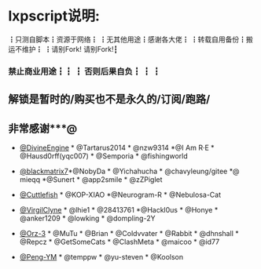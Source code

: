# lxpscript说明:
┇只测自脚本┇资源于网络┇
┇无其他用途┇感谢各大佬┇
┇转载自用备份┇搬运不维护┇
┇请别Fork!  请别Fork!┇ 
### 禁止商业用途┇┇ ┇  否则后果自负┇ ┇ ┇
## 解锁是暂时的/购买也不是永久的/订阅/跑路/

##  非常感谢***@
* [ @DivineEngine](https://github.com/DivineEngine/Profiles/tree/master) *  @Tartarus2014 * @nzw9314 *@I Am R·E * @Hausd0rff(yqc007) * @Semporia * @fishingworld

* [@blackmatrix7](https://github.com/blackmatrix7/ios_rule_script/tree/master/rewrite)*@NobyDa * @Yichahucha * @chavyleung/gitee *@ mieqq *@Sunert * @app2smile * @zZPiglet

* [@Cuttlefish](https://github.com/ddgksf2013) * @KOP-XIAO *@Neurogram-R * @Nebulosa-Cat

* [@VirgilClyne](https://github.com/VirgilClyne/VirgilClyne) * @lhie1 * @28413761 *@Hackl0us * @Honye * @anker1209 * @lowking * @dompling-2Y

* [@Orz-3](https://github.com/Orz-3) * @MuTu * @Brian * @Coldvvater * @Rabbit * @dhnshall * @Repcz * @GetSomeCats * @ClashMeta * @maicoo * @id77

* [@Peng-YM](https://github.com/Peng-YM) * @temppw * @yu-steven * @Koolson 



